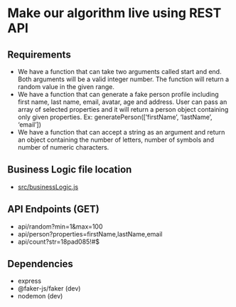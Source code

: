# Make our algorithm live using REST API
## Requirements 
- We have a function that can take two arguments called start and end. Both arguments will be a valid integer number. The function will return a random value in the given range.
- We have a function that can generate a fake person profile including first name, last name, email, avatar, age and address. User can pass an array of selected properties and it will return a person object containing only given properties. Ex: generatePerson([’firstName’, ‘lastName’, ‘email’])
- We have a function that can accept a string as an argument and return an object containing the number of letters, number of symbols and number of numeric characters.

## Business Logic file location
- [src/businessLogic.js](https://github.com/Murad-Hasan/FSA-Backend/blob/assignment-1/src/businessLogic.js)

## API Endpoints (GET)
- api/random?min=1&max=100
- api/person?properties=firstName,lastName,email
- api/count?str=18pad085!#$

## Dependencies
- express
- @faker-js/faker (dev)
- nodemon (dev)